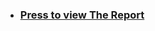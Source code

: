 - ### **[Press to view The Report](https://github.com/AssemAyman/Mastering-Embedded-System-Online-Diploma/blob/main/HighPressure_Detection_Project/Report.pdf)**
